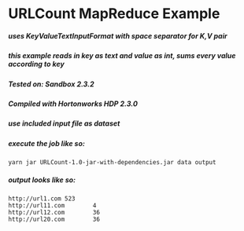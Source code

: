 # URLCount MapReduce Example
##### uses KeyValueTextInputFormat with space separator for K,V pair
##### this example reads in key as text and value as int, sums every value according to key

##### Tested on: Sandbox 2.3.2
##### Compiled with Hortonworks HDP 2.3.0

##### use included input file as dataset
##### execute the job like so:
```
yarn jar URLCount-1.0-jar-with-dependencies.jar data output
```
##### output looks like so:

```
http://url1.com 523
http://url11.com        4
http://url12.com        36
http://url20.com        36
```

